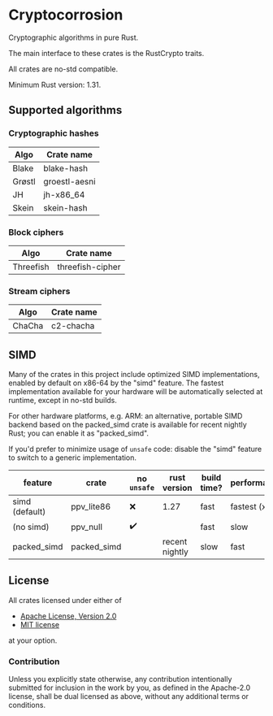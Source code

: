 # Cryptocorrosion

Cryptographic algorithms in pure Rust.

The main interface to these crates is the RustCrypto traits.

All crates are no-std compatible.

Minimum Rust version: 1.31.

## Supported algorithms

### Cryptographic hashes

| Algo   | Crate name    |
| ------ | ------------- |
| Blake  | blake-hash    |
| Grøstl | groestl-aesni |
| JH     | jh-x86\_64    |
| Skein  | skein-hash    |

### Block ciphers

| Algo       | Crate name       |
| ---------- | ---------------- |
| Threefish  | threefish-cipher |

### Stream ciphers

| Algo       | Crate name |
| ---------- | ---------- |
| ChaCha     | c2-chacha  |

## SIMD

Many of the crates in this project include optimized SIMD implementations,
enabled by default on x86-64 by the "simd" feature. The fastest implementation
available for your hardware will be automatically selected at runtime, except
in no-std builds.

For other hardware platforms, e.g. ARM: an alternative, portable SIMD backend
based on the packed\_simd crate is available for recent nightly Rust; you can
enable it as "packed\_simd". 

If you'd prefer to minimize usage of `unsafe` code: disable the "simd" feature
to switch to a generic implementation.

| feature        | crate        | no `unsafe`        | rust version   | build time? | performance   |
| -------------- | ------------ | ------------------ | -------------- | ----------- | ------------- |
| simd (default) | ppv\_lite86  | :x:                | 1.27           | fast        | fastest (x86) |
| (no simd)      | ppv\_null    | :heavy_check_mark: |                | fast        | slow          |
| packed\_simd   | packed\_simd |                    | recent nightly | slow        | fast          |

## License

All crates licensed under either of

 * [Apache License, Version 2.0](http://www.apache.org/licenses/LICENSE-2.0)
 * [MIT license](http://opensource.org/licenses/MIT)

at your option.

### Contribution

Unless you explicitly state otherwise, any contribution intentionally submitted
for inclusion in the work by you, as defined in the Apache-2.0 license, shall
be dual licensed as above, without any additional terms or conditions.
